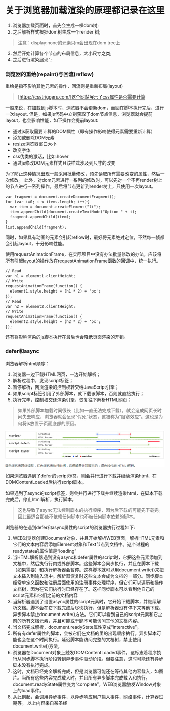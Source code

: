 # 关于浏览器加载渲染的原理都记录在这里


1. 浏览器加载页面时，首先会生成一棵dom树;
2. 之后解析样式根据dom树生成一个render 树;

> 注意：display:none的元素只m会出现在dom tree上

3. 然后开始计算各个节点的布局信息，大小尺寸之类;
4. 之后进行渲染展现";

### 浏览器的重绘(repaint)与回流(reflow)
重绘是指不影响其他元素的操作，回流则是重新布局(layout)

>[https://csstriggers.com/]这个网站展示了css属性是否需要计算

一般来说，在加载到js脚本时，浏览器不会更新dom，而回在脚本执行完后，进行一次layout.
但是，如果js代码中立刻获取了dom节点信息，浏览器就会提前layout，也会影响性能，如下操作会提前layout:

- 通过js获取需要计算的DOM属性（即有操作影响使得元素需要重新计算）
- 添加或删除DOM元素
- resize浏览器窗口大小
- 改变字体
- css伪类的激活，比如:hover
- 通过js修改DOM元素样式且该样式涉及到尺寸的改变

为了防止这种情况出现一般采用批量修改，预先读取所有需要改变的属性，然后一次修改。
此外，对dom元素进行一系列的修改时，可以先对一个不再render树上的节点进行一系列操作，最后将节点更新到render树上，只使用一次layout。

    var fragment = document.createDocumentFragment();  
    for (var i=0; i < items.length; i++){  
      var item = document.createElement("li");
      item.appendChild(document.createTextNode("Option " + i);
      fragment.appendChild(item);
    }
    list.appendChild(fragment);  

同时，如果具有动画的元素会引起reflow时，最好将元素绝对定位，不然每一帧都会引起layout，十分影响性能。

使用requestAnimationFrame，在实际项目中没有办法批量修改的办法，应该将所有引起layout的操作放在requestAnimationFrame函数的回调中，统一执行。

    // Read
    var h1 = element1.clientHeight;
    // Write
    requestAnimationFrame(function() {  
      element1.style.height = (h1 * 2) + 'px';
    });
    // Read
    var h2 = element2.clientHeight;
    // Write
    requestAnimationFrame(function() {  
      element2.style.height = (h2 * 2) + 'px';
    });

还有将影响渲染的js脚本执行在最后也会降低页面渲染的开销。
### defer和async
浏览器解析html顺序：

1. 浏览器一边下载HTML网页，一边开始解析；
2. 解析过程中，发现script标签；
3. 暂停解析，网页渲染的控制权转交给JavaScript引擎；
4. 如果script标签引用了外部脚本，就下载该脚本，否则就直接执行；
5. 执行完毕，控制权交还渲染引擎，恢复往下解析HTML网页；

>如果外部脚本加载时间很长（比如一直无法完成下载），就会造成网页长时间失去响应，浏览器就会呈现“假死”状态，这被称为“阻塞效应”。这也是为何将js放置于页面底部的原因。

![img](../img/2017031301.png)

如果浏览器遇到了defer的script标签，则会并行进行下载并继续渲染html，在DOMContentLoaded后执行script脚本。

如果遇到了async的script标签，则会并行进行下载并继续渲染html，在脚本下载完成后，停止html解析，执行脚本。

>这也导致了async无法控制脚本的执行顺序，因为后下载的可能先下载完。因此最适合那些不依赖任何脚本也不被任何脚本依赖的脚本。

浏览器的在遇到defer和async属性的script的浏览器执行过程如下:

1. WEB浏览器创建Document对象，并且开始解析WEB页面，解析HTML元素和它们的文本内容后添加Element对象和Text节点到文档中。这个过程的readystate的属性值是“loading”
2. 当HTML解析器遇到没有async和defer属性的script时，它把这些元素添加到文档中，然后执行行内或外部脚本。这些脚本会同步执行，并且在脚本下载（如果需要）和执行解析器会暂停。这样脚本就可以用document.write()来把文本插入到输入流中。解析器恢复时这些文本会成为文档的一部分。同步脚本经常单定义函数和注册后面使用的注册事件处理程序，但它们可以遍历和操作文档树，因为在它们执行时已经存在了。这样同步脚本可以看到他自己的script元素和它们之前的文档内容
3. 当解析器遇到了设置async属性的script元素时，它开始下载脚本，并继续解析文档。脚本会在它下载完成后尽快执行，但是解析器没有停下来等他下载。异步脚本禁止document.write()方法。它们可以看到自己的script元素和它之前的所有文档元素，并且可能或干脆不可能访问其他的文档内容。
4. 当文档完成解析，document.readyState属性变成“interactive”。
5. 所有有defer属性的脚本，会被它们在文档的里的出现顺序执行。异步脚本可能也会在这个时间执行。延迟脚本能访问完整的文档树，禁止使用document.write()方法。
6. 浏览器在Document对象上触发DOMContentLoaded事件。这标志着程序执行从同步脚本执行阶段转到异步事件驱动阶段。但要注意，这时可能还有异步脚本没有执行完成。
7. 这时，文档已经完全解析完成，但是浏览器可能还在等待其他内容载入，如图片。当所有这些内容完成载入时，并且所有异步脚本完成载入和执行，document.readyState属性变为“complete”，WEB浏览器触发Window对象上的load事件。
8. 从此刻起，会调用异步事件，以异步响应用户输入事件，网络事件，计算器过期等。
以上内容来自某圣经







